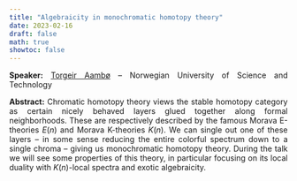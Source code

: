 ```yaml
---
title: "Algebraicity in monochromatic homotopy theory"
date: 2023-02-16
draft: false
math: true
showtoc: false
---
```


**Speaker:** [Torgeir Aambø](https://folk.ntnu.no/torgeaam/) – Norwegian University of Science and Technology

**Abstract:** Chromatic homotopy theory views the stable homotopy category as certain nicely behaved layers glued together along formal neighborhoods. These are respectively described by the famous Morava E-theories $E(n)$ and Morava K-theories $K(n)$. We can single out one of these layers – in some sense reducing the entire colorful spectrum down to a single chroma – giving us monochromatic homotopy theory. During the talk we will see some properties of this theory, in particular focusing on its local duality with $K(n)$-local spectra and exotic algebraicity. 


<style>body {text-align: justify}</style>